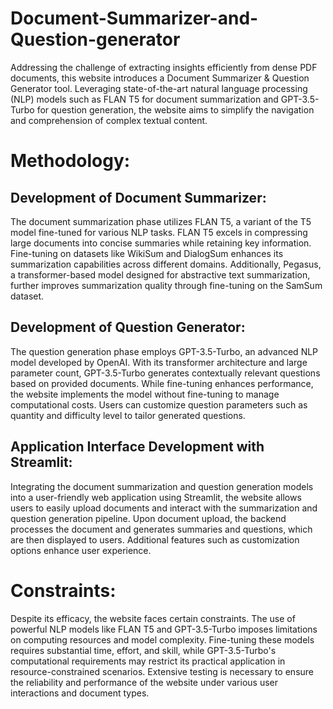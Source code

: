# Document-Summarizer-and-Question-generator
Addressing the challenge of extracting insights efficiently from dense PDF documents, this website introduces a Document Summarizer & Question Generator tool. Leveraging state-of-the-art natural language processing (NLP) models such as FLAN T5 for document summarization and GPT-3.5-Turbo for question generation, the website aims to simplify the navigation and comprehension of complex textual content.

# Methodology:

## Development of Document Summarizer:
The document summarization phase utilizes FLAN T5, a variant of the T5 model fine-tuned for various NLP tasks. FLAN T5 excels in compressing large documents into concise summaries while retaining key information. Fine-tuning on datasets like WikiSum and DialogSum enhances its summarization capabilities across different domains. Additionally, Pegasus, a transformer-based model designed for abstractive text summarization, further improves summarization quality through fine-tuning on the SamSum dataset.

## Development of Question Generator:
The question generation phase employs GPT-3.5-Turbo, an advanced NLP model developed by OpenAI. With its transformer architecture and large parameter count, GPT-3.5-Turbo generates contextually relevant questions based on provided documents. While fine-tuning enhances performance, the website implements the model without fine-tuning to manage computational costs. Users can customize question parameters such as quantity and difficulty level to tailor generated questions.

## Application Interface Development with Streamlit:
Integrating the document summarization and question generation models into a user-friendly web application using Streamlit, the website allows users to easily upload documents and interact with the summarization and question generation pipeline. Upon document upload, the backend processes the document and generates summaries and questions, which are then displayed to users. Additional features such as customization options enhance user experience.

# Constraints:
Despite its efficacy, the website faces certain constraints. The use of powerful NLP models like FLAN T5 and GPT-3.5-Turbo imposes limitations on computing resources and model complexity. Fine-tuning these models requires substantial time, effort, and skill, while GPT-3.5-Turbo's computational requirements may restrict its practical application in resource-constrained scenarios. Extensive testing is necessary to ensure the reliability and performance of the website under various user interactions and document types.
